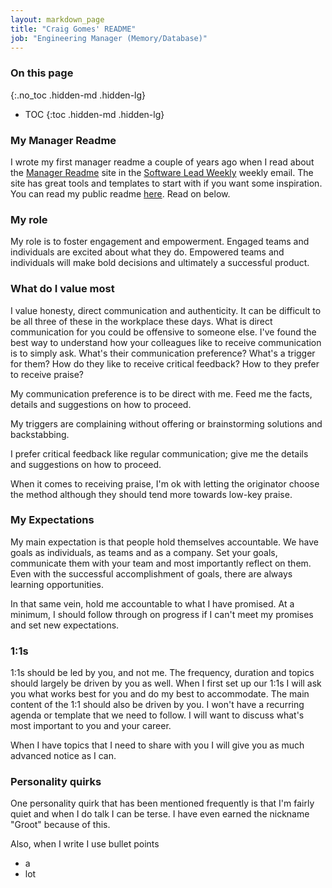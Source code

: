 ```yaml
---
layout: markdown_page
title: "Craig Gomes' README"
job: "Engineering Manager (Memory/Database)"
---
```


### On this page
{:.no_toc .hidden-md .hidden-lg}

- TOC
{:toc .hidden-md .hidden-lg}

### My Manager Readme

I wrote my first manager readme a couple of years ago when I read about the [Manager Readme](https://managerreadme.com/) site in the [Software Lead Weekly](https://softwareleadweekly.com/) weekly email.  The site has great tools and templates to start with if you want some inspiration.  You can read my public readme [here](https://managerreadme.com/readme/craiggomes). Read on below.

### My role

My role is to foster engagement and empowerment.  Engaged teams and individuals are excited about what they do.  Empowered teams and individuals will make bold decisions and ultimately a successful product.

### What do I value most

I value honesty, direct communication and authenticity.  It can be difficult to be all three of these in the workplace these days.  What is direct communication for you could be offensive to someone else.  I've found the best way to understand how your colleagues like to receive communication is to simply ask.  What's their communication preference?  What's a trigger for them?  How do they like to receive critical feedback?  How to they prefer to receive praise?

My communication preference is to be direct with me.  Feed me the facts, details and suggestions on how to proceed.

My triggers are complaining without offering or brainstorming solutions and backstabbing.

I prefer critical feedback like regular communication; give me the details and suggestions on how to proceed.  

When it comes to receiving praise, I'm ok with letting the originator choose the method although they should tend more towards low-key praise.

### My Expectations

My main expectation is that people hold themselves accountable.  We have goals as individuals, as teams and as a company.  Set your goals, communicate them with your team and most importantly reflect on them.  Even with the successful accomplishment of goals, there are always learning opportunities.

In that same vein, hold me accountable to what I have promised.  At a minimum, I should follow through on progress if I can't meet my promises and set new expectations.

### 1:1s

1:1s should be led by you, and not me.  The frequency, duration and topics should largely be driven by you as well.  When I first set up our 1:1s I will ask you what works best for you and do my best to accommodate.   The main content of the 1:1 should also be driven by you.  I won't have a recurring agenda or template that we need to follow.  I will want to discuss what's most important to you and your career.  

When I have topics that I need to share with you I will give you as much advanced notice as I can.

### Personality quirks

One personality quirk that has been mentioned frequently is that I'm fairly quiet and when I do talk I can be terse.  I have even earned the nickname "Groot" because of this.

Also, when I write I use bullet points

- a
- lot
